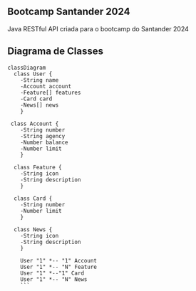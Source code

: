 ## Bootcamp Santander 2024
Java RESTful API criada para o bootcamp do Santander 2024

## Diagrama de Classes

```mermaid
classDiagram
  class User {
    -String name
    -Account account
    -Feature[] features
    -Card card
    -News[] news
    }

 class Account {
    -String number
    -String agency
    -Number balance
    -Number limit
    }

  class Feature {
    -String icon
    -String description
    }

  class Card {
    -String number
    -Number limit
    }

  class News {
    -String icon
    -String description
    }

    User "1" *-- "1" Account
    User "1" *-- "N" Feature
    User "1" *--"1" Card
    User "1" *-- "N" News
    ```
    
